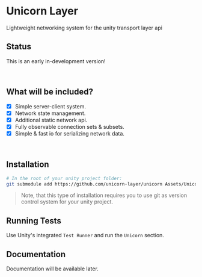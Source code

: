 # Unicorn Layer
Lightweight networking system for the unity transport layer api

## Status
This is an early in-development version!

<br/>



## What will be included?
+ [x] Simple server-client system.
+ [x] Network state management.
+ [x] Additional static network api.
+ [x] Fully observable connection sets &amp; subsets.
+ [x] Simple & fast io for serializing network data.

<br/>



## Installation
```bash
# In the root of your unity project folder:
git submodule add https://github.com/unicorn-layer/unicorn Assets/Unicorn
```
> Note, that this type of installation requires you to use git as version control system for your unity project.

## Running Tests
Use Unity's integrated `Test Runner` and run the `Unicorn` section.

## Documentation
Documentation will be available later.
